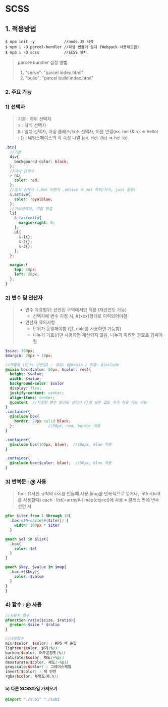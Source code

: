 # SCSS
## 1. 적용방법
```
$ npm init -y             //node.JS 시작
$ npm i -D parcel-bundler //파셀 번들러 설치 (Webpack 사용해도됨)
$ npm i -D scss           //SCSS 설치
```

> parcel-bundler 설정 방법
> 1. "serve": "parcel index.html"
> 2. "bulid": "parcel build index.html"

### 2. 주요 기능
### 1) 선택자
> 기본 : 하위 선택자  </br>
>  \> : 자식 선택자 </br>
> \& : 일치 선택자, 가상 클래스/요소 선택자, 이름 연결(ex. hel {&lo} => hello) </br>
> \: {} : 네임스페이스의 각 속성 나열 (ex. Hel: {lo} => hel-lo)

```scss
.btn{
  //기본
  div{
    backgournd-color: black;
  };
  //자식 선택자
  > h1{
    color: red;
  };
  //일치 선택자 (.btn 이면서 .active ※ not 하위/자식, just 동등)
  &.active{
    color: royalblue;
  };
  //가상선택자, 이름 연결
  li{
    &:lastchild{
      margin-right: 0;
    };
    ul{
      &-1{};
      &-2{};
      &-3{};
    };
  };

  margin:{
    top: 10px;
    left: 20px;
  };
}
```

### 2) 변수 및 연산자
> - 변수 유효범위: 선언된 구역에서만 적용 (재선언도 가능)
>   - 선택자에 변수 지정 시, #{xxx}형태로 이력되어야함 </br>
> - 연산자 유의사항
>   - 단위가 동일해야함 (단, calc를 사용하면 가능함)
>   - 나누기 기호(/)만 사용하면 계산되지 않음, 나누기 하려면 괄호로 감싸야됨
```scss
$size: 100px;
$margin: 20px + 10px;

//재활용 (인수: 기본값) : 생성: $@mixin / 호출: @include
@mixin box($value: 50px, $color: red){
  height: $value;
  width: $value;
  background-color: $color
  display: flex;
  justify-content: center;
  align-items: center;
  @content  //지정된 변수 발고도 선언시 {}에 넣은 값도 추가 적용 가능 기능
}
.container{
  @include box{
    border: 20px solid black;
  };               //50px, red, border 적용
}

.container{
  @include box(100px, blue);  //100px, blue 적용
}

.container{
  @include box($color: blue);  //50px, blue 적용
}

```

### 3) 반복문 : @ 사용
> for : 유사한 규칙의 css를 만들때 사용 (img를 반복적으로 넣거나, :nth-child를 사용할때)
> each : list(=array)나 map(object)에 사용 
> ※ 클래스 명에 변수 선언 시 
```scss
@for $iter from 1 through 10{
  .box:nth-child(#{$iter}) {
    width: 100px * $iter
  }

@each $el in $list{
  .box{
    color: $el
  }
}

@each $key, $value in $map{
  .box-#{$key}{
    color: $value
  }
}
}
```

### 4) 함수 : @ 사용
> 
```scss
//사용자 함수
@function ratio($size, $ratio){
  @return $size * $ratio
}

//내장함수
mix($color, $color) : RPG 색 혼합
lighten($color, 밝기(%))
barken($color, 어두운정도(%))
saturate($color, 채도(+%p))
desaturate($color, 채도(-%p))
grayscale($color) : 그레이스케일
invert($color) : 색 반전
rgba($color, 투명도(0.n))


```

#### 5) 다른 SCSS파일 가져오기
```scss
@import "./sub1" "./sub2
```